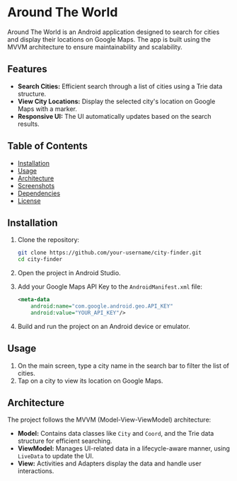 # Around The World

Around The World is an Android application designed to search for cities and display their locations on Google Maps. The app is built using the MVVM architecture to ensure maintainability and scalability.

## Features

- **Search Cities:** Efficient search through a list of cities using a Trie data structure.
- **View City Locations:** Display the selected city's location on Google Maps with a marker.
- **Responsive UI:** The UI automatically updates based on the search results.

## Table of Contents

- [Installation](#installation)
- [Usage](#usage)
- [Architecture](#architecture)
- [Screenshots](#screenshots)
- [Dependencies](#dependencies)
- [License](#license)

## Installation

1. Clone the repository:

    ```bash
    git clone https://github.com/your-username/city-finder.git
    cd city-finder
    ```

2. Open the project in Android Studio.
3. Add your Google Maps API Key to the `AndroidManifest.xml` file:

    ```xml
    <meta-data
        android:name="com.google.android.geo.API_KEY"
        android:value="YOUR_API_KEY"/>
    ```

4. Build and run the project on an Android device or emulator.

## Usage

1. On the main screen, type a city name in the search bar to filter the list of cities.
2. Tap on a city to view its location on Google Maps.

## Architecture

The project follows the MVVM (Model-View-ViewModel) architecture:

- **Model:** Contains data classes like `City` and `Coord`, and the Trie data structure for efficient searching.
- **ViewModel:** Manages UI-related data in a lifecycle-aware manner, using `LiveData` to update the UI.
- **View:** Activities and Adapters display the data and handle user interactions.


